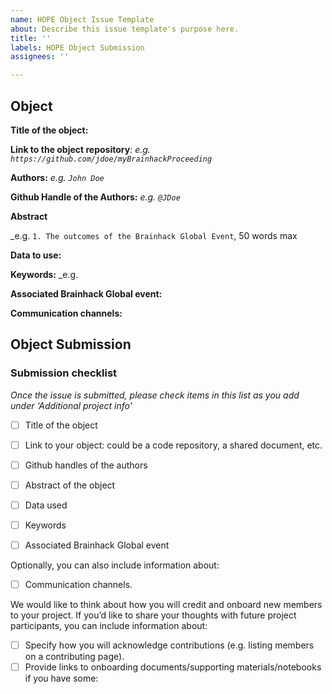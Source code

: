 ```yaml
---
name: HOPE Object Issue Template
about: Describe this issue template's purpose here.
title: ''
labels: HOPE Object Submission
assignees: ''

---
```


<!-- Guidelines

We are very excited to have your submission to Brainhack Proceedings 🎉. To submit your Hackathon, Outcomes, Project and Education objects, we will ask you to fill this issue carefully and provide the information listed below.  We prepared a checklist to help with your project submission. Here is how to proceed:

Before filling in any part please check items in the checklist below as you go through them.
Once you are done (at least all 'required' items must be provided), please delete the "Guidelines" section, submit your issue and add a comment saying 'Hi @brainhack-proceeding/editors: my submission is ready!'
Thank you!

After the issue is submitted, our editors will fork your repository to Brainhack Proceedings repository and give you the necessary access rights to you. The editors will assign 'a reviewer/s' from the reviewer pool, whose background and field of expertise match with the concept of your object you define in your issue. The reviewers will review your submission and create issues at this forked repository to share their suggestions with you. Once you address these suggestions, the reviewers will give their approval as necessary and close the issue. This will list your object in our [Brainhack Proceedings webpage](
brainhack-proceedings.github.io)

If at any time you need help from us or anything is unclear, please add a comment and ping your project monitor. Our team is here to help! -->

## Object 
**Title of the object:**
<!-- Add a title that reflects the content of the object that you plan to submit to the Brainhack Proceedings that describes the content well.-->

**Link to the object repository**: 
_e.g. `https://github.com/jdoe/myBrainhackProceeding`_
 
 
**Authors:** 
_e.g. `John Doe`_

**Github Handle of the Authors:** 
_e.g. `@JDoe`_

<!--  **Email of the Authors:** Please list these emails as commented. 
_e.g. `John Doe`_ -->

**Abstract**

_e.g. `1. The outcomes of the Brainhack Global Event`, 50 words max

**Data to use:**
<!-- If your object uses data, add a short description of the data and a link to its source. -->

**Keywords:** 
_e.g. 

**Associated Brainhack Global event:**
<!-- Specify the city and country of the Brainhack Global event that you
worked on this specific work peace. -->

**Communication channels:**
<!-- Add links to chat channels in Slack or Mattermost -->

## Object Submission

### Submission checklist

*Once the issue is submitted, please check items in this list as you add under ‘Additional project info’*

- [ ] Title of the object
- [ ] Link to your object: could be a code repository, a shared document, etc.
- [ ] Github handles of the authors
- [ ] Abstract of the object
- [ ] Data used
- [ ] Keywords
- [ ] Associated Brainhack Global event


Optionally, you can also include information about:

- [ ] Communication channels.

We would like to think about how you will credit and onboard new members to your project. If you’d like to share your thoughts with future project participants, you can include information about:

- [ ] Specify how you will acknowledge contributions (e.g. listing members on a contributing page).
- [ ] Provide links to onboarding documents/supporting materials/notebooks if you have some:
